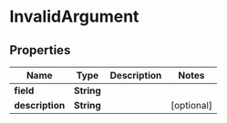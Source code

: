 

# InvalidArgument


## Properties

| Name | Type | Description | Notes |
|------------ | ------------- | ------------- | -------------|
|**field** | **String** |  |  |
|**description** | **String** |  |  [optional] |



